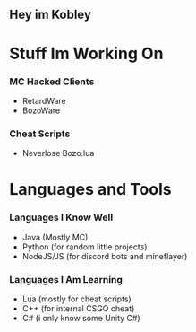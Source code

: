 ## Hey im Kobley

# Stuff Im Working On

### MC Hacked Clients
- RetardWare
- BozoWare

### Cheat Scripts
- Neverlose Bozo.lua

# Languages and Tools

### Languages I Know Well
- Java (Mostly MC)
- Python (for random little projects)
- NodeJS/JS (for discord bots and mineflayer)

### Languages I Am Learning
- Lua (mostly for cheat scripts)
- C++ (for internal CSGO cheat)
- C# (i only know some Unity C#)
